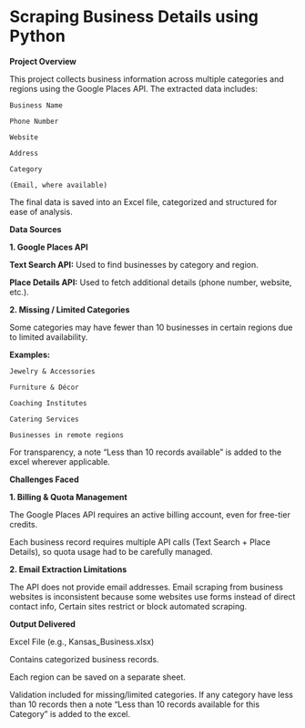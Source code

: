 # Scraping Business Details using Python
**Project Overview**
  
  This project collects business information across multiple categories and regions using the Google Places API. 
  The extracted data includes:
   
    Business Name
   
    Phone Number
    
    Website
    
    Address
    
    Category
    
    (Email, where available)
    
  The final data is saved into an Excel file, categorized and structured for ease of analysis.


**Data Sources**

**1. Google Places API**

  **Text Search API:** Used to find businesses by category and region.
  
  **Place Details API:** Used to fetch additional details (phone number, website, etc.).


**2. Missing / Limited Categories**

  Some categories may have fewer than 10 businesses in certain regions due to limited availability. 
  
  **Examples:**
  
    Jewelry & Accessories
    
    Furniture & Décor
    
    Coaching Institutes
    
    Catering Services
    
    Businesses in remote regions 
    
  For transparency, a note “Less than 10 records available” is added to the excel wherever applicable.
  

**Challenges Faced**

**1. Billing & Quota Management**

  The Google Places API requires an active billing account, even for free-tier credits.
  
  Each business record requires multiple API calls (Text Search + Place Details), so quota usage had to be carefully managed.


**2. Email Extraction Limitations**

The API does not provide email addresses. Email scraping from business websites is inconsistent because some websites use forms instead of direct contact info, Certain sites restrict or block automated scraping.


**Output Delivered**

Excel File (e.g., Kansas_Business.xlsx)

  Contains categorized business records.
  
  Each region can be saved on a separate sheet.
  
  Validation included for missing/limited categories. If any category have less than 10 records then a note “Less than 10 records available for this Category” is added to the excel. 

